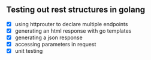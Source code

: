 Testing out rest structures in golang
-----------------

* [x] using httprouter to declare multiple endpoints
* [x] generating an html response with go templates
* [x] generating a json response
* [x] accessing parameters in request
* [x] unit testing